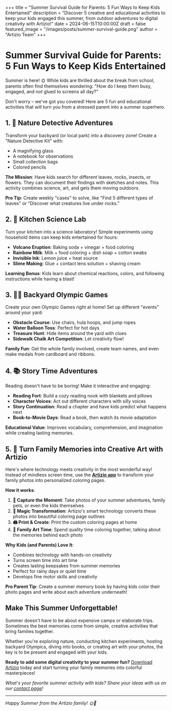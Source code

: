 +++
title = "Summer Survival Guide for Parents: 5 Fun Ways to Keep Kids Entertained"
description = "Discover 5 creative and educational activities to keep your kids engaged this summer, from outdoor adventures to digital creativity with Artizio!"
date = 2024-06-15T10:00:00Z
draft = false
featured_image = "/images/posts/summer-survival-guide.png"
author = "Artizio Team"
+++

# Summer Survival Guide for Parents: 5 Fun Ways to Keep Kids Entertained

Summer is here! 🌞 While kids are thrilled about the break from school, parents often find themselves wondering: "How do I keep them busy, engaged, and *not* glued to screens all day?" 

Don't worry – we've got you covered! Here are 5 fun and educational activities that will turn you from a stressed parent into a summer superhero.

## 1. 🌿 Nature Detective Adventures

Transform your backyard (or local park) into a discovery zone! Create a "Nature Detective Kit" with:
- A magnifying glass
- A notebook for observations
- Small collection bags
- Colored pencils

**The Mission**: Have kids search for different leaves, rocks, insects, or flowers. They can document their findings with sketches and notes. This activity combines science, art, and gets them moving outdoors.

**Pro Tip**: Create weekly "cases" to solve, like "Find 5 different types of leaves" or "Discover what creatures live under rocks."

## 2. 🧪 Kitchen Science Lab

Turn your kitchen into a science laboratory! Simple experiments using household items can keep kids entertained for hours:

- **Volcano Eruption**: Baking soda + vinegar + food coloring
- **Rainbow Milk**: Milk + food coloring + dish soap + cotton swabs
- **Invisible Ink**: Lemon juice + heat source
- **Slime Making**: Glue + contact lens solution + shaving cream

**Learning Bonus**: Kids learn about chemical reactions, colors, and following instructions while having a blast!

## 3. 🏃‍♀️ Backyard Olympic Games

Create your own Olympic Games right at home! Set up different "events" around your yard:
- **Obstacle Course**: Use chairs, hula hoops, and jump ropes
- **Water Balloon Toss**: Perfect for hot days
- **Treasure Hunt**: Hide items around the yard with clues
- **Sidewalk Chalk Art Competition**: Let creativity flow!

**Family Fun**: Get the whole family involved, create team names, and even make medals from cardboard and ribbons.

## 4. 📚 Story Time Adventures

Reading doesn't have to be boring! Make it interactive and engaging:
- **Reading Fort**: Build a cozy reading nook with blankets and pillows
- **Character Voices**: Act out different characters with silly voices
- **Story Continuation**: Read a chapter and have kids predict what happens next
- **Book-to-Movie Days**: Read a book, then watch its movie adaptation

**Educational Value**: Improves vocabulary, comprehension, and imagination while creating lasting memories.

## 5. 🎨 Turn Family Memories into Creative Art with Artizio

Here's where technology meets creativity in the most wonderful way! Instead of mindless screen time, use the <a href="/" target="_blank">**Artizio app**</a> to transform your family photos into personalized coloring pages.

**How it works**:
1. **📸 Capture the Moment**: Take photos of your summer adventures, family pets, or even the kids themselves
2. **🎨 Magic Transformation**: Artizio's smart technology converts these photos into beautiful coloring page outlines
3. **🖨️ Print & Create**: Print the custom coloring pages at home
4. **🌈 Family Art Time**: Spend quality time coloring together, talking about the memories behind each photo

**Why Kids (and Parents) Love It**:
- Combines technology with hands-on creativity
- Turns screen time into art time
- Creates lasting keepsakes from summer memories
- Perfect for rainy days or quiet time
- Develops fine motor skills and creativity

**Pro Parent Tip**: Create a summer memory book by having kids color their photo pages and write about each adventure underneath!

## Make This Summer Unforgettable! 

Summer doesn't have to be about expensive camps or elaborate trips. Sometimes the best memories come from simple, creative activities that bring families together. 

Whether you're exploring nature, conducting kitchen experiments, hosting backyard Olympics, diving into books, or creating art with your photos, the key is to be present and engaged with your kids.

**Ready to add some digital creativity to your summer fun?** [Download Artizio](https://apps.apple.com/us/app/artizio/id6748326716) today and start turning your family memories into colorful masterpieces! 

*What's your favorite summer activity with kids? Share your ideas with us on our [contact page](/contact/#send-us-a-message)!*

---

*Happy Summer from the Artizio family! 🌞🎨* 